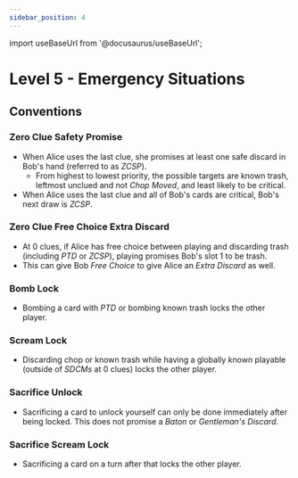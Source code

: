 ```yaml
---
sidebar_position: 4
---
```


import useBaseUrl from '@docusaurus/useBaseUrl';

# Level 5 - Emergency Situations

## Conventions

### Zero Clue Safety Promise
- When Alice uses the last clue, she promises at least one safe discard in Bob's hand (referred to as *ZCSP*).
	- From highest to lowest priority, the possible targets are known trash, leftmost unclued and not *Chop Moved*, and least likely to be critical.
- When Alice uses the last clue and all of Bob's cards are critical, Bob's next draw is *ZCSP*.

### Zero Clue Free Choice Extra Discard
- At 0 clues, if Alice has free choice between playing and discarding trash (including *PTD* or *ZCSP*), playing promises Bob's slot 1 to be trash.
- This can give Bob *Free Choice* to give Alice an *Extra Discard* as well.

### Bomb Lock
- Bombing a card with *PTD* or bombing known trash locks the other player.

### Scream Lock
- Discarding chop or known trash while having a globally known playable (outside of *SDCMs* at 0 clues) locks the other player.

### Sacrifice Unlock
- Sacrificing a card to unlock yourself can only be done immediately after being locked. This does not promise a *Baton* or *Gentleman's Discard*.

### Sacrifice Scream Lock
- Sacrificing a card on a turn after that locks the other player.
